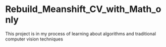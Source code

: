 # Rebuild_Meanshift_CV_with_Math_only
This project is in my process of learning about algorithms and traditional computer vision techniques
